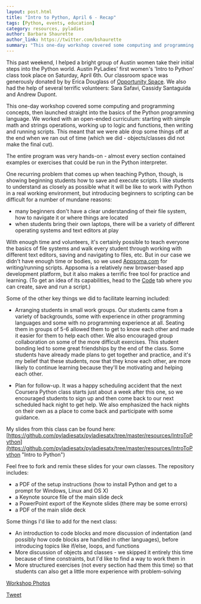 ```yaml
---
layout: post.html
title: "Intro to Python, April 6 - Recap"
tags: [Python, events, education]
category: resources, pyladies
author: Barbara Shaurette
author_link: https://twitter.com/bshaurette
summary: "This one-day workshop covered some computing and programming concepts, then launched straight into the basics of the Python programming language."
---
```


This past weekend, I helped a bright group of Austin women take their initial steps into the Python world.  Austin PyLadies' first women's 'Intro to Python' class took place on Saturday, April 6th.  Our classroom space was generously donated by by Erica Douglass of [Opportunity Space](http://opportunityspace.com/ "Opportunity Space").  We also had the help of several terrific volunteers: Sara Safavi, Cassidy Santaguida and Andrew Dupont.

This one-day workshop covered some computing and programming concepts, then launched straight into the basics of the Python programming language.  We worked with an open-ended curriculum: starting with simple math and strings operations, working up to logic and functions, then writing and running scripts.  This meant that we were able drop some things off at the end when we ran out of time (which we did - objects/classes did not make the final cut).

The entire program was very hands-on - almost every section contained examples or exercises that could be run in the Python interpreter.

One recurring problem that comes up when teaching Python, though, is showing beginning students how to save and execute scripts.  I like students to understand as closely as possible what it will be like to work with Python in a real working environment, but introducing beginners to scripting can be difficult for a number of mundane reasons:

* many beginners don't have a clear understanding of their file system, how to navigate it or where things are located
* when students bring their own laptops, there will be a variety of different operating systems and text editors at play

With enough time and volunteers, it's certainly possible to teach everyone the basics of file systems and walk every student through working with different text editors, saving and navigating to files, etc.  But in our case we didn't have enough time or bodies, so we used [Appsoma.com](https://appsoma.com/ "Appsoma.com") for writing/running scripts.  Appsoma is a relatively new browser-based app development platform, but it also makes a terrific free tool for practice and learning.  (To get an idea of its capabilities, head to the [Code](https://appsoma.com/code/ "Code") tab where you can create, save and run a script.)

Some of the other key things we did to facilitate learning included:

* Arranging students in small work groups.  Our students came from a variety of backgrounds, some with experience in other programming languages and some with no programming experience at all.  Seating them in groups of 5-6 allowed them to get to know each other and made it easier for them to help each other.  We also encouraged group collaboration on some of the more difficult exercises.  This student bonding led to some great friendships by the end of the class.  Some students have already made plans to get together and practice, and it's my belief that these students, now that they know each other, are more likely to continue learning because they'll be motivating and helping each other.

* Plan for follow-up.  It was a happy scheduling accident that the next Coursera Python class starts just about a week after this one, so we encouraged students to sign up and then come back to our next scheduled hack night to get help.  We also emphasized the hack nights on their own as a place to come back and participate with some guidance.

My slides from this class can be found here: [https://github.com/pyladiesatx/pyladiesatx/tree/master/resources/IntroToPython](https://github.com/pyladiesatx/pyladiesatx/tree/master/resources/IntroToPython "Intro to Python")

Feel free to fork and remix these slides for your own classes.  The repository includes:

* a PDF of the setup instructions (how to install Python and get to a prompt for Windows, Linux and OS X)
* a Keynote source file of the main slide deck
* a PowerPoint export of the Keynote slides (there may be some errors)
* a PDF of the main slide deck

Some things I'd like to add for the next class:

* An introduction to code blocks and more discussion of indentation (and possibly how code blocks are handled in other languages), before introducing topics like if/else, loops, and functions
* More discussion of objects and classes - we skipped it entirely this time because of time constraints, but I'd like to find a way to work them in
* More structured exercises (not every section had them this time) so that students can also get a little more experience with problem-solving

[Workshop Photos](http://www.meetup.com/PyLadies-ATX/photos/14117282/ "Intro to Python")

[Tweet](https://twitter.com/share)

